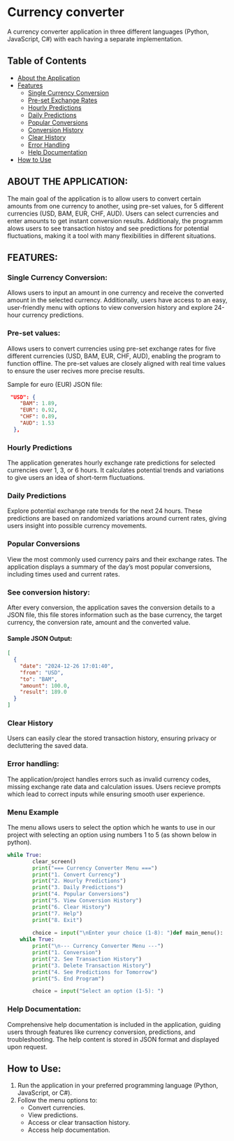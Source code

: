 # Currency converter

A currency converter application in three different languages (Python, JavaScript, C#) with each having a separate implementation.

## Table of Contents

- [About the Application](#about-the-application)
- [Features](#features)
  - [Single Currency Conversion](#single-currency-conversion)
  - [Pre-set Exchange Rates](#pre-set-exchange-rates)
  - [Hourly Predictions](#hourly-predictions)
  - [Daily Predictions](#daily-predictions)
  - [Popular Conversions](#popular-conversions)
  - [Conversion History](#conversion-history)
  - [Clear History](#clear-history)
  - [Error Handling](#error-handling)
  - [Help Documentation](#help-documentation)
- [How to Use](#how-to-use)
    
## ABOUT THE APPLICATION:
The main goal of the application is to allow users to convert certain amounts from one currency to another, using pre-set values, for 5 different currencies (USD, BAM, EUR, CHF, AUD). Users can select currencies and enter amounts to get instant conversion results. Additionaly, the programm alows users to see transaction histoy and see predictions for potential fluctuations, making it a tool with many flexibilities in different situations.

## FEATURES:

### Single Currency Conversion:
Allows users to input an amount in one currency and receive the converted amount in the selected currency. Additionally, users have access to an easy, user-friendly menu with options to view conversion history and explore 24-hour currency predictions.
    
### Pre-set values:
Allows users to convert currencies using pre-set exchange rates for five different currencies (USD, BAM, EUR, CHF, AUD), enabling the program to function offline. The pre-set values are closely aligned with real time values to ensure the user recives more precise results. 

Sample for euro (EUR) JSON file:
```json
 "USD": {
    "BAM": 1.89,
    "EUR": 0.92,
    "CHF": 0.89,
    "AUD": 1.53
  },
```
### Hourly Predictions
The application generates hourly exchange rate predictions for selected currencies over 1, 3, or 6 hours. It calculates potential trends and variations to give users an idea of short-term fluctuations.

### Daily Predictions
Explore potential exchange rate trends for the next 24 hours. These predictions are based on randomized variations around current rates, giving users insight into possible currency movements.

### Popular Conversions
View the most commonly used currency pairs and their exchange rates. The application displays a summary of the day’s most popular conversions, including times used and current rates.

### See conversion history:
After every conversion, the application saves the conversion details to a JSON file, this file stores information such as the base currency, the target currency, the conversion rate, amount and the converted value.
   
#### Sample JSON Output:

```json
[
  {
    "date": "2024-12-26 17:01:40",
    "from": "USD",
    "to": "BAM",
    "amount": 100.0,
    "result": 189.0
  }
]
```

### Clear History
Users can easily clear the stored transaction history, ensuring privacy or decluttering the saved data.

### Error handling:
The application/project handles errors such as invalid currency codes, missing exchange rate data and calculation issues. Users recieve prompts which lead to correct inputs while ensuring smooth user experience.

### Menu Example
The menu allows users to select the option which he wants to use in our project with selecting an option using numbers 1 to 5 (as shown below in python).
  
```python
while True:
        clear_screen()
        print("=== Currency Converter Menu ===")
        print("1. Convert Currency")
        print("2. Hourly Predictions")
        print("3. Daily Predictions")
        print("4. Popular Conversions")
        print("5. View Conversion History")
        print("6. Clear History")
        print("7. Help")
        print("8. Exit")
        
        choice = input("\nEnter your choice (1-8): ")def main_menu():
    while True:
        print("\n--- Currency Converter Menu ---")
        print("1. Conversion")
        print("2. See Transaction History")
        print("3. Delete Transaction History")
        print("4. See Predictions for Tomorrow")
        print("5. End Program")

        choice = input("Select an option (1-5): ")
```
### Help Documentation:
Comprehensive help documentation is included in the application, guiding users through features like currency conversion, predictions, and troubleshooting. The help content is stored in JSON format and displayed upon request.

## How to Use:
1. Run the application in your preferred programming language (Python, JavaScript, or C#).
2. Follow the menu options to:
    - Convert currencies.
    - View predictions.
    - Access or clear transaction history.
    - Access help documentation.
